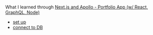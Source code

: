 #

What I learned through [Next.js and Apollo - Portfolio App (w/ React, GraphQL, Node)](https://www.udemy.com/course/nextjs-and-apollo-portfolio-app-w-react-graphql-node)

- [set up](https://github.com/salybu/nextjs-course/blob/docs/docs/setup.md)
- [connect to DB](https://github.com/salybu/nextjs-course/blob/docs/docs/mongoose.md)
